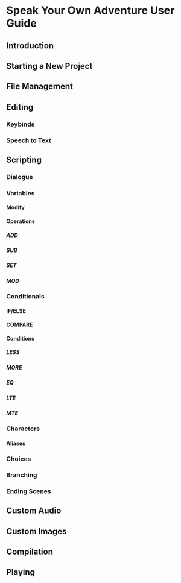# Speak Your Own Adventure User Guide


## Introduction

## Starting a New Project

## File Management

## Editing
### Keybinds
### Speech to Text

## Scripting

### Dialogue

### Variables
#### Modify
#### Operations
##### ADD
##### SUB
##### SET
##### MOD

### Conditionals
#### IF/ELSE
#### COMPARE
#### Conditions
##### LESS
##### MORE
##### EQ
##### LTE
##### MTE

### Characters
#### Aliases

### Choices

### Branching

### Ending Scenes

## Custom Audio

## Custom Images

## Compilation

## Playing
